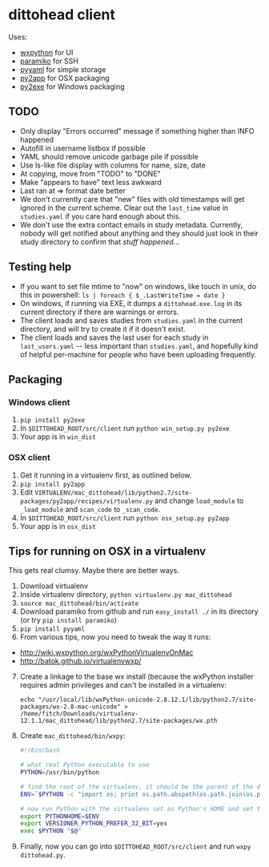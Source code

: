 # dittohead client

Uses:

- [wxpython](http://www.wxpython.org/) for UI
- [paramiko](https://github.com/paramiko/paramiko) for SSH
- [pyyaml](http://pyyaml.org/) for simple storage
- [py2app](https://pythonhosted.org/py2app/) for OSX packaging
- [py2exe](http://www.py2exe.org/) for Windows packaging


## TODO

- Only display "Errors occurred" message if something higher than INFO happened
- Autofill in username listbox if possible
- YAML should remove unicode garbage pile if possible
- Use ls-like file display with columns for name, size, date
- At copying, move from "TODO" to "DONE"
- Make "appears to have" text less awkward
- Last ran at => format date better
- We don't currently care that "new" files with old timestamps will get ignored in the current scheme. Clear out the `last_time` value in `studies.yaml` if you care hard enough about this. 
- We don't use the extra contact emails in study metadata. Currently, nobody will get notified about anything and they should just look in their study directory to confirm that *stuff happened*...


## Testing help

- If you want to set file mtime to "now" on windows, like touch in unix, do this in powershell: `ls | foreach { $_.LastWriteTime = date }`
- On windows, if running via EXE, it dumps a `dittohead.exe.log` in its current directory if there are warnings or errors.
- The client loads and saves studies from `studies.yaml` in the current directory, and 
  will try to create it if it doesn't exist.
- The client loads and saves the last user for each study in `last_users.yaml` 
  -- less important than `studies.yaml`, and hopefully kind of helpful per-machine 
  for people who have been uploading frequently.


## Packaging

### Windows client

1. `pip install py2exe`
2. In `$DITTOHEAD_ROOT/src/client` run `python win_setup.py py2exe`
3. Your app is in `win_dist`

### OSX client

1. Get it running in a virtualenv first, as outlined below.
2. `pip install py2app`
3. Edit `VIRTUALENV/mac_dittohead/lib/python2.7/site-packages/py2app/recipes/virtualenv.py` 
   and change `load_module` to `_load_module` and `scan_code` to `_scan_code`.
4. In `$DITTOHEAD_ROOT/src/client` run `python osx_setup.py py2app`
5. Your app is in `osx_dist`

## Tips for running on OSX in a virtualenv

This gets real clumsy. Maybe there are better ways.

1. Download virtualenv
2. Inside virtualenv directory, `python virtualenv.py mac_dittohead`
3. `source mac_dittohead/bin/activate`
4. Download paramiko from github and run `easy_install ./` in its directory 
   (or try `pip install paramiko`)
5. `pip install pyyaml`
6. From various tips, now you need to tweak the way it runs:

  - http://wiki.wxpython.org/wxPythonVirtualenvOnMac
  - http://batok.github.io/virtualenvwxp/ 

7. Create a linkage to the base wx install (because the wxPython installer requires admin privileges and can't be installed in a virtualenv:

    ```
    echo "/usr/local/lib/wxPython-unicode-2.8.12.1/lib/python2.7/site-packages/wx-2.8-mac-unicode" >
    /home/fitch/Downloads/virtualenv-12.1.1/mac_dittohead/lib/python2.7/site-packages/wx.pth
    ```

8. Create `mac_dittohead/bin/wxpy`:

    ```bash
    #!/bin/bash

    # what real Python executable to use
    PYTHON=/usr/bin/python

    # find the root of the virtualenv, it should be the parent of the dir this script is in
    ENV=`$PYTHON -c "import os; print os.path.abspath(os.path.join(os.path.dirname(\"$0\"), '..'))"`

    # now run Python with the virtualenv set as Python's HOME and set to prefer 32 bit
    export PYTHONHOME=$ENV
    export VERSIONER_PYTHON_PREFER_32_BIT=yes
    exec $PYTHON "$@"
    ```

9. Finally, now you can go into `$DITTOHEAD_ROOT/src/client` and run `wxpy dittohead.py`.

